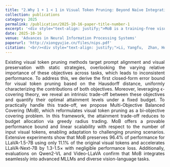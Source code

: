 ```yaml
---
title: "2.Why 1 + 1 < 1 in Visual Token Pruning: Beyond Naïve Integration via Multi-Objective Balanced Covering"
collection: publications
category: 2025
permalink: /publication/2025-10-16-paper-title-number-1
excerpt: '<div style="text-align: justify;">MoB is a training-free visual token pruning method for MLLMs that uses geometric covering theory to optimally balance prompt alignment and visual preservation, achieving high acceleration with minimal performance loss.</div>'
date: 2025-10-16
venue: 'Advances in Neural Information Processing Systems'
paperurl: 'http://xiongyujie.cn/files/nips.pdf'
citation: '<br/><div style="text-align: justify;">Li, Yangfu,  Zhan, Hongjian, Chen, Tianyi, Xiong Yu-Jie, Liu Qi & Lu, Yue. Why 1+ 1< 1 in Visual Token Pruning: Beyond Naive Integration via Multi-Objective Balanced Covering. Advances in Neural Information Processing Systems, 39</div>'
---
```


<div style="text-align: justify;">Existing visual token pruning methods target prompt alignment and visual preservation with static strategies, overlooking the varying relative importance of these objectives across tasks, which leads to inconsistent performance. To address this, we derive the first closed-form error bound for visual token pruning based on the Hausdorff distance, uniformly characterizing the contributions of both objectives. Moreover, leveraging ϵ-covering theory, we reveal an intrinsic trade-off between these objectives and quantify their optimal attainment levels under a fixed budget. To practically handle this trade-off, we propose Multi-Objective Balanced Covering (MoB), which reformulates visual token pruning as a bi-objective covering problem. In this framework, the attainment trade-off reduces to budget allocation via greedy radius trading. MoB offers a provable performance bound and linear scalability with respect to the number of input visual tokens, enabling adaptation to challenging pruning scenarios. Extensive experiments show that MoB preserves 96.4% of performance for LLaVA-1.5-7B using only 11.1% of the original visual tokens and accelerates LLaVA-Next-7B by 1.3-1.5× with negligible performance loss. Additionally, evaluations on Qwen2-VL and Video-LLaVA confirm that MoB integrates seamlessly into advanced MLLMs and diverse vision-language tasks.</div>

<br/>
